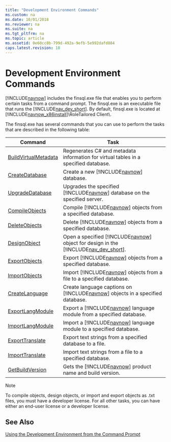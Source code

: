 ```yaml
---
title: "Development Environment Commands"
ms.custom: na
ms.date: 10/01/2018
ms.reviewer: na
ms.suite: na
ms.tgt_pltfrm: na
ms.topic: article
ms.assetid: 0e60cc8b-799d-492a-9efb-5e992dafd884
caps.latest.revision: 18
---
```

# Development Environment Commands
[!INCLUDE[navnow](includes/navnow_md.md)] includes the finsql.exe file that enables you to perform certain tasks from a command prompt. The finsql.exe is an executable file that runs the [!INCLUDE[nav_dev_short](includes/nav_dev_short_md.md)]. By default, finsql.exe is located at [!INCLUDE[navnow_x86install](includes/navnow_x86install_md.md)]\\RoleTailored Client\\.  
  
 The finsql.exe has several commands that you can use to perform the tasks that are described in the following table:  
  
|Command|Task|  
|-------------|----------|  
|[BuildVirtualMetadata](BuildVirtualMetadata.md)|Regenerates C\# and metadata information for virtual tables in a specified database.|  
|[CreateDatabase](CreateDatabase.md)|Create a new [!INCLUDE[navnow](includes/navnow_md.md)] database.|  
|[UpgradeDatabase](UpgradeDatabase.md)|Upgrades the specified [!INCLUDE[navnow](includes/navnow_md.md)] database on the specified server.|  
|[CompileObjects](CompileObjects.md)|Compile [!INCLUDE[navnow](includes/navnow_md.md)] objects from a specified database.|  
|[DeleteObjects](DeleteObjects.md)|Delete [!INCLUDE[navnow](includes/navnow_md.md)] objects from a specified database.|  
|[DesignObject](DesignObject.md)|Open a specified [!INCLUDE[navnow](includes/navnow_md.md)] object for design in the [!INCLUDE[nav_dev_short](includes/nav_dev_short_md.md)].|  
|[ExportObjects](ExportObjects.md)|Export [!INCLUDE[navnow](includes/navnow_md.md)] objects from a specified database.|  
|[ImportObjects](ImportObjects.md)|Import [!INCLUDE[navnow](includes/navnow_md.md)] objects from a file to a specified database.|  
|[CreateLanguage](CreateLanguage.md)|Create language captions on [!INCLUDE[navnow](includes/navnow_md.md)] objects in a specified database.|  
|[ExportLangModule](ExportLangModule.md)|Export a [!INCLUDE[navnow](includes/navnow_md.md)] language module from a specified database.|  
|[ImportLangModule](ImportLangModule.md)|Import a [!INCLUDE[navnow](includes/navnow_md.md)] language module to a specified database.|  
|[ExportTranslate](ExportTranslate.md)|Export text strings from a specified database to a file.|  
|[ImportTranslate](ImportTranslate.md)|Import text strings from a file to a specified database.|  
|[GetBuildVersion](GetBuildVersion.md)|Gets the [!INCLUDE[navnow](includes/navnow_md.md)] product name and build version.|  
  
> [!NOTE]  
>  To compile objects, design objects, or import and export objects as .txt files, you must have a developer license. For all other tasks, you can have either an end-user license or a developer license.  
  
## See Also  
 [Using the Development Environment from the Command Prompt](Using-the-Development-Environment-from-the-Command-Prompt.md)
